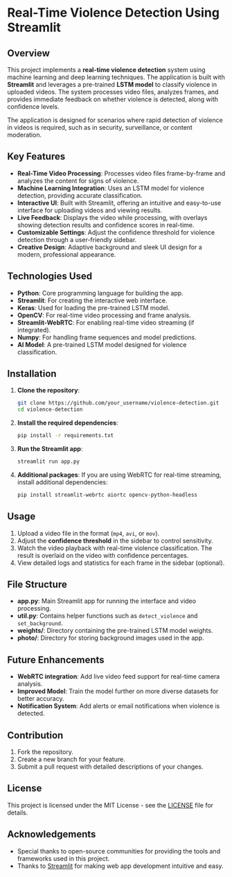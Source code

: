 # Real-Time Violence Detection Using Streamlit

## Overview

This project implements a **real-time violence detection** system using machine learning and deep learning techniques. The application is built with **Streamlit** and leverages a pre-trained **LSTM model** to classify violence in uploaded videos. The system processes video files, analyzes frames, and provides immediate feedback on whether violence is detected, along with confidence levels.

The application is designed for scenarios where rapid detection of violence in videos is required, such as in security, surveillance, or content moderation.

## Key Features

- **Real-Time Video Processing**: Processes video files frame-by-frame and analyzes the content for signs of violence.
- **Machine Learning Integration**: Uses an LSTM model for violence detection, providing accurate classification.
- **Interactive UI**: Built with Streamlit, offering an intuitive and easy-to-use interface for uploading videos and viewing results.
- **Live Feedback**: Displays the video while processing, with overlays showing detection results and confidence scores in real-time.
- **Customizable Settings**: Adjust the confidence threshold for violence detection through a user-friendly sidebar.
- **Creative Design**: Adaptive background and sleek UI design for a modern, professional appearance.

## Technologies Used

- **Python**: Core programming language for building the app.
- **Streamlit**: For creating the interactive web interface.
- **Keras**: Used for loading the pre-trained LSTM model.
- **OpenCV**: For real-time video processing and frame analysis.
- **Streamlit-WebRTC**: For enabling real-time video streaming (if integrated).
- **Numpy**: For handling frame sequences and model predictions.
- **AI Model**: A pre-trained LSTM model designed for violence classification.

## Installation

1. **Clone the repository**:
   ```bash
   git clone https://github.com/your_username/violence-detection.git
   cd violence-detection
   ```

2. **Install the required dependencies**:
   ```bash
   pip install -r requirements.txt
   ```

3. **Run the Streamlit app**:
   ```bash
   streamlit run app.py
   ```

4. **Additional packages**: 
   If you are using WebRTC for real-time streaming, install additional dependencies:
   ```bash
   pip install streamlit-webrtc aiortc opencv-python-headless
   ```

## Usage

1. Upload a video file in the format (`mp4`, `avi`, or `mov`).
2. Adjust the **confidence threshold** in the sidebar to control sensitivity.
3. Watch the video playback with real-time violence classification. The result is overlaid on the video with confidence percentages.
4. View detailed logs and statistics for each frame in the sidebar (optional).

## File Structure

- **app.py**: Main Streamlit app for running the interface and video processing.
- **util.py**: Contains helper functions such as `detect_violence` and `set_background`.
- **weights/**: Directory containing the pre-trained LSTM model weights.
- **photo/**: Directory for storing background images used in the app.

## Future Enhancements

- **WebRTC integration**: Add live video feed support for real-time camera analysis.
- **Improved Model**: Train the model further on more diverse datasets for better accuracy.
- **Notification System**: Add alerts or email notifications when violence is detected.

## Contribution

1. Fork the repository.
2. Create a new branch for your feature.
3. Submit a pull request with detailed descriptions of your changes.

## License

This project is licensed under the MIT License - see the [LICENSE](LICENSE) file for details.

## Acknowledgements

- Special thanks to open-source communities for providing the tools and frameworks used in this project.
- Thanks to [Streamlit](https://streamlit.io/) for making web app development intuitive and easy.
